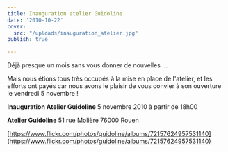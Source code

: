 ```yaml
---
title: Inauguration atelier Guidoline
date: '2010-10-22'
cover:
  src: "/uploads/inauguration_atelier.jpg"
publish: true

---
```

Déjà presque un mois sans vous donner de nouvelles ...

Mais nous étions tous très occupés à la mise en place de l'atelier, et les efforts ont payés car nous avons le plaisir de vous convier à son ouverture le vendredi 5 novembre !

**Inauguration Atelier Guidoline** 5 novembre 2010 à partir de 18h00

**Atelier Guidoline** 51 rue Molière 76000 Rouen

[https://www.flickr.com/photos/guidoline/albums/72157624957531140](https://www.flickr.com/photos/guidoline/albums/72157624957531140)